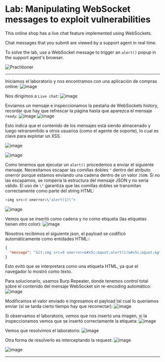 # Lab: Manipulating WebSocket messages to exploit vulnerabilities

This online shop has a live chat feature implemented using WebSockets.

Chat messages that you submit are viewed by a support agent in real time.

To solve the lab, use a WebSocket message to trigger an `alert()` popup in the support agent's browser.

![Practitioner](https://img.shields.io/badge/level-Apprentice-green) 

---

Iniciamos el laboratorio y nos encontramos con una aplicación de compras online:
![image](https://github.com/user-attachments/assets/d722cc9a-17ae-417e-a74c-7b22467a09ad)


Nos dirigimos a `Live chat`:
![image](https://github.com/user-attachments/assets/886f7e11-0c84-407a-af26-8d339dd9b8b5)


Enviamos un mensaje e inspeccionamos la pestaña de WebSockets history, recordar que hay que refrescar la página hasta que aparezca el mensaje `ready`:
![image](https://github.com/user-attachments/assets/1579473c-f080-43de-a87b-73e56f5b92fe)
![image](https://github.com/user-attachments/assets/58b4304b-bea9-4620-ad63-475831d89bf6)



Esto indica que el contenido de los mensajes está siendo almacenado y luego retransmitido a otros usuarios (como el agente de soporte), lo cual es clave para explotar un XSS.


![image](https://github.com/user-attachments/assets/45d2731a-4e5b-4127-b284-bd6f510f4fb7)

![image](https://github.com/user-attachments/assets/08bcb8bd-594e-46e1-b7e7-d591b77a252c)

Como tenemos que ejecutar un `alert()` procedemos a enviar el siguiente mensaje. Necesitamos escapar las comillas dobles `"` dentro del atributo onerror porque estamos enviando una cadena dentro de un valor `JSON`. Si no las escapamos, se rompería la estructura del mensaje JSON y no sería válido. El uso de `\"` garantiza que las comillas dobles se transmitan correctamente como parte del string HTML:
```javascript
<img src=0 onerror=\"alert(1)\">
```
![image](https://github.com/user-attachments/assets/bf8fd216-9bd1-4c20-8a74-59fe20c06198)

Vemos que se insertó como cadena y no como etiqueta (las etiquetas tienen otro color):
![image](https://github.com/user-attachments/assets/853cdd45-35b9-4189-9667-8f7922f737b5)

Nosotros recibimos el siguiente json, el payload se codificó automáticamente como entidades HTML::
```json
{
  "message": "&lt;img src=0 onerror=&#x5c;&quot;alert(1)&#x5c;&quot;&gt;"
}
```

Esto evitó que se interpretara como una etiqueta HTML, ya que el navegador lo mostró como texto.

Para solucionarlo, usamos Burp Repeater, donde tenemos control total sobre el contenido del mensaje WebSocket sin re-encoding automático:
![image](https://github.com/user-attachments/assets/f7cc6673-11d3-4f4c-9b1e-1a6146d8f7d7)

Modificamos el valor enviado e ingresamos el payload tal cual lo queríamos enviar (si se tarda cierto tiempo hay que reconectar):
![image](https://github.com/user-attachments/assets/f9ca1f46-0a31-4a80-a0b5-5f246856c65f)

Si observamos el laboratorio, vemos que nos insertó una imagen, si la inspeccionamos vemos que se insertó correctamente la etiqueta:
![image](https://github.com/user-attachments/assets/236f6a62-dbed-4fac-b5af-9f8e445a2aac)


Vemos que resolvimos el laboratorio:
![image](https://github.com/user-attachments/assets/a1ca05dc-b4b5-4e2a-8a56-3febba29946b)

Otra forma de resolverlo es interceptando la request:
![image](https://github.com/user-attachments/assets/57356b68-975f-408c-a92d-3151d6eb9b9b)

![image](https://github.com/user-attachments/assets/1a06c9b5-11dc-4e7a-a8b9-de82b266fc8a)

---







